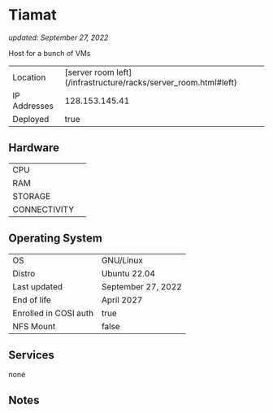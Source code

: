 # Tiamat

_updated: September 27, 2022_

Host for a bunch of VMs

| | |
| :--- | :--- |
| Location | [server room left] (/infrastructure/racks/server_room.html#left)
| IP Addresses | 128.153.145.41
| Deployed | true

## Hardware

| | |
| :--- | :--- |
| CPU |
| RAM |
| STORAGE |
| CONNECTIVITY |

## Operating System

| | |
| :--- | :--- |
| OS | GNU/Linux
| Distro | Ubuntu 22.04
| Last updated | September 27, 2022
| End of life | April 2027
| Enrolled in COSI auth | true
| NFS Mount | false

## Services

none

## Notes

